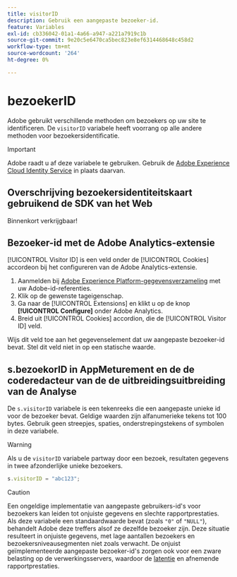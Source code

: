 ```yaml
---
title: visitorID
description: Gebruik een aangepaste bezoeker-id.
feature: Variables
exl-id: cb336042-01a1-4a66-a947-a221a7919c1b
source-git-commit: 9e20c5e6470ca5bec823e8ef6314468648c458d2
workflow-type: tm+mt
source-wordcount: '264'
ht-degree: 0%

---
```


# bezoekerID

Adobe gebruikt verschillende methoden om bezoekers op uw site te identificeren. De `visitorID` variabele heeft voorrang op alle andere methoden voor bezoekersidentificatie.

>[!IMPORTANT]
>
>Adobe raadt u af deze variabele te gebruiken. Gebruik de [Adobe Experience Cloud Identity Service](https://experienceleague.adobe.com/docs/id-service/using/home.html) in plaats daarvan.

## Overschrijving bezoekersidentiteitskaart gebruikend de SDK van het Web

Binnenkort verkrijgbaar!

## Bezoeker-id met de Adobe Analytics-extensie

[!UICONTROL Visitor ID] is een veld onder de [!UICONTROL Cookies] accordeon bij het configureren van de Adobe Analytics-extensie.

1. Aanmelden bij [Adobe Experience Platform-gegevensverzameling](https://experience.adobe.com/data-collection) met uw Adobe-id-referenties.
2. Klik op de gewenste tageigenschap.
3. Ga naar de [!UICONTROL Extensions] en klikt u op de knop **[!UICONTROL Configure]** onder Adobe Analytics.
4. Breid uit [!UICONTROL Cookies] accordion, die de [!UICONTROL Visitor ID] veld.

Wijs dit veld toe aan het gegevenselement dat uw aangepaste bezoeker-id bevat. Stel dit veld niet in op een statische waarde.

## s.bezoekorID in AppMeturement en de de coderedacteur van de de uitbreidingsuitbreiding van de Analyse

De `s.visitorID` variabele is een tekenreeks die een aangepaste unieke id voor de bezoeker bevat. Geldige waarden zijn alfanumerieke tekens tot 100 bytes. Gebruik geen streepjes, spaties, onderstrepingstekens of symbolen in deze variabele.

>[!WARNING]
>
>Als u de `visitorID` variabele partway door een bezoek, resultaten gegevens in twee afzonderlijke unieke bezoekers.

```js
s.visitorID = "abc123";
```

>[!CAUTION]
>
>Een ongeldige implementatie van aangepaste gebruikers-id&#39;s voor bezoekers kan leiden tot onjuiste gegevens en slechte rapportprestaties. Als deze variabele een standaardwaarde bevat (zoals `"0"` of `"NULL"`), behandelt Adobe deze treffers alsof ze dezelfde bezoeker zijn. Deze situatie resulteert in onjuiste gegevens, met lage aantallen bezoekers en bezoekersniveausegmenten niet zoals verwacht. De onjuist geïmplementeerde aangepaste bezoeker-id&#39;s zorgen ook voor een zware belasting op de verwerkingsservers, waardoor de [latentie](/help/technotes/latency.md) en afnemende rapportprestaties.
